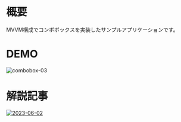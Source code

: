 # 概要

MVVM構成でコンボボックスを実装したサンプルアプリケーションです。

# DEMO

![combobox-03](https://github.com/shimanamisan/CsharpSample/assets/49751604/a8559d46-e9c9-4b7c-bd85-478385728795)

# 解説記事

[![2023-06-02](https://github.com/shimanamisan/CsharpSample/assets/49751604/a520072d-fde9-4080-9e45-837a4b6ff77e)](https://blog.hn-pgtech.com/2023-06-02/)



